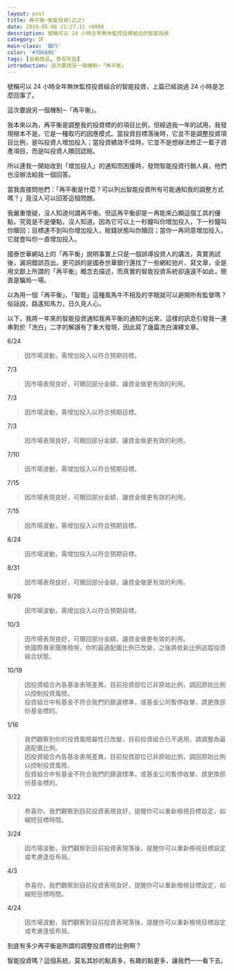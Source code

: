 ```yaml
---
layout: post
title: 再平衡─智能投資(之之)
date: 2019-05-06 21:27:11 +0000
description: 號稱可以 24 小時全年無休監控投資組合的智能投資
category: 評
main-class: '銀行'
color: '#7D669E'
tags: [金融商品, 意有所指]
introduction: 這次要說另一個機制─「再平衡」
---
```



號稱可以 24 小時全年無休監控投資組合的智能投資，上篇已經說過 24 小時是怎麼回事了。

這次要說另一個機制─「再平衡」。

我本來以為，再平衡是調整我的投資標的的項目比例，但經過我一年的試用，我發現根本不是。它是一種取巧的因應模式。當投資目標落後時，它並不是調整投資項目比例，是叫投資人增加投入；當投資績效不佳時，它並不是想辦法修正一藍子資產項目，而是叫投資人贖回認賠。

<!--more-->

所以連我一開始收到「增加投入」的通知而困擾時，發問智能投資行銷人員，他們也沒辦法給我一個回答。

當我直接問他們：「再平衡是什麼？可以列出智能投資所有可能通知我的調整方式嗎？」竟沒人可以回答這個問題。

我嚴重懷疑，沒人知道何謂再平衡。但這再平衡卻是一再能來凸顯這個工具的優點，究竟是不是優點，沒人知道。因為它可以上一秒鐘叫你增加投入，下一秒鐘叫你贖回；目標達不到叫你增加投入，賠錢狀態叫你贖回；當你一再同意增加投入，它就會叫你一直增加投入。

國泰世華網站上的「再平衡」說明事實上只是一個誤導投資人的講法，真實測試後，漏洞錯誤百出。更可誤的是國泰世華銀行還找了一些網紅拍片、寫文章，全是用文獻上所謂的「再平衡」概念去描述，而真實的智能投資系統卻遠遠不如此，簡直是騙局一場。

以為用一個「再平衡」、「智能」這種風馬牛不相及的字眼就可以避開所有監督嗎？俗話說，路遙知馬力，日久見人心。


以下，我將一年來的智能投資通知我再平衡的通知列出來，這樣的訊息引發我一連串對於「洗白」二字的解讀有了重大發現，因此寫了幾篇洗白演繹文章。

6/24
> 因市場波動，需增加投入以符合預期目標。

7/3
> 因市場表現良好，可贖回部分金額，讓資金做更有效的利用。

7/3
> 因市場波動，需增加投入以符合預期目標。

7/3
> 因市場表現良好，可贖回部分金額，讓資金做更有效的利用。

7/10
> 因市場波動，需增加投入以符合預期目標。

7/15
> 因市場表現良好，可贖回部分金額，讓資金做更有效的利用。

7/15
> 因市場波動，需增加投入以符合預期目標。

8/24
> 因市場波動，需增加投入以符合預期目標。

8/31
> 因市場表現良好，可贖回部分金額，讓資金做更有效的利用。

9/26
> 因市場波動，需增加投入以符合預期目標。

10/3
> 因市場表現良好，可贖回部分金額，讓資金做更有效的利用。<br />
> 依國際專家團隊檢視，你的最適配置比例已改變，之後將依新比例追蹤投資組合狀態。

10/19
> 因投資組合內各基金表現差異，目前投資部位已非原始比例，調回原始比例以控制投資風險。<br />
> 投資組合中有基金不符合我們的篩選標準，或基金公司暫停收單，請更換部份基金標的。

1/16
> 我們觀察到你的投資風險屬性已改變，目前投資組合已不適用，請調整為最適配置比例。<br />
> 因投資組合內各基金表現差異，目前投資部位已非原始比例，調回原始比例以控制投資風險。<br />
> 投資組合中有基金不符合我們的篩選標準，或基金公司暫停收單，請更換部份基金標的。

3/22
> 恭喜你，我們觀察到目前投資表現良好，提醒你可以重新檢視目標設定，如縮短目標時間。

3/24
> 因市場波動，我們觀察到目前投資表現落後，提醒你可以重新檢視目標設定或考慮逢低布局。

4/3
> 恭喜你，我們觀察到目前投資表現良好，提醒你可以重新檢視目標設定，如縮短目標時間。

4/24
> 因市場波動，我們觀察到目前投資表現落後，提醒你可以重新檢視目標設定或考慮逢低布局。

到底有多少再平衡是所謂的調整投資標的比例啊？

智能投資嗎？這個系統，莫名其妙的點真多，有趣的點更多，讓我們一一看下去。
